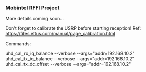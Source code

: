 ### Mobintel RFFI Project

More details coming soon...

Don't forget to calibrate the USRP before starting reception!
Ref: https://files.ettus.com/manual/page_calibration.html

Commands:

uhd_cal_rx_iq_balance --verbose --args="addr=192.168.10.2"
uhd_cal_tx_iq_balance --verbose --args="addr=192.168.10.2"
uhd_cal_tx_dc_offset --verbose --args="addr=192.168.10.2"